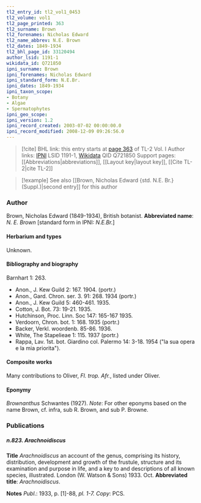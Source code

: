 ```yaml
---
tl2_entry_id: tl2_vol1_0453
tl2_volume: vol1
tl2_page_printed: 363
tl2_surname: Brown
tl2_forenames: Nicholas Edward
tl2_name_abbrev: N.E. Brown
tl2_dates: 1849-1934
tl2_bhl_page_id: 33120494
author_lsid: 1191-1
wikidata_id: Q721850
ipni_surname: Brown
ipni_forenames: Nicholas Edward
ipni_standard_form: N.E.Br.
ipni_dates: 1849-1934
ipni_taxon_scope: 
- Botany
- Algae
- Spermatophytes
ipni_geo_scope: 
ipni_version: 1.2
ipni_record_created: 2003-07-02 00:00:00.0
ipni_record_modified: 2008-12-09 09:26:56.0
---
```


> [!cite] BHL link: this entry starts at [page 363](https://www.biodiversitylibrary.org/page/33120494) of TL-2 Vol. I
> Author links: [IPNI](https://www.ipni.org/a/1191-1) LSID 1191-1, [Wikidata](https://www.wikidata.org/wiki/Q721850) QID Q721850
> Support pages: [[Abbreviations|abbreviations]], [[Layout key|layout key]], [[Cite TL-2|cite TL-2]]

> [!example] See also [[Brown, Nicholas Edward {std. N.E. Br.} (Suppl.)|second entry]] for this author

### Author

Brown, Nicholas Edward (1849-1934), British botanist. 
**Abbreviated name**: *N. E. Brown* \[standard form in IPNI: *N.E.Br.*\]

#### Herbarium and types

Unknown.

#### Bibliography and biography

Barnhart 1: 263.
- Anon., J. Kew Guild 2: 167. 1904. (portr.)
- Anon., Gard. Chron. ser. 3. 91: 268. 1934 (portr.)
- Anon., J. Kew Guild 5: 460-461. 1935.
- Cotton, J. Bot. 73: 19-21. 1935.
- Hutchinson, Proc. Linn. Soc 147: 165-167 1935.
- Verdoorn, Chron. bot. 1: 168. 1935 (portr.)
- Backer, Verkl. woordenb. 85-86. 1936.
- White, The Stapelieae 1: 115. 1937 (portr.)
- Rappa, Lav. 1st. bot. Giardino col. Palermo 14: 3-18. 1954 ("la sua opera e la mia priorita").

#### Composite works

Many contributions to Oliver, *Fl. trop. Afr.*, listed under Oliver.

#### Eponymy

*Brownanthus* Schwantes (1927).
*Note*: For other eponyms based on the name Brown, cf. infra, sub R. Brown, and sub P. Browne.

### Publications

##### n.823. Arachnoidiscus

**Title**
*Arachnoidiscus* an account of the genus, comprising its history, distribution, development and growth of the frustule, structure and its examination and purpose in life, and a key to and descriptions of all known species, illustrated. London (W. Watson & Sons) 1933. Oct.
**Abbreviated title**: *Arachnoidiscus*.

**Notes**
*Publ*.: 1933, p. \[1\]-88, *pl. 1-7. Copy*: PCS.

